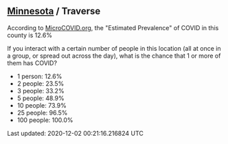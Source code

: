 
## [Minnesota](/united-states/minnesota) / Traverse

According to [MicroCOVID.org](http://microcovid.org),
the "Estimated Prevalence" of COVID in this county is 12.6%

If you interact with a certain number of people in this location
(all at once in a group, or spread out across the day), what is the chance that
1 or more of them has COVID?

- 1 person: 12.6%
- 2 people: 23.5%
- 3 people: 33.2%
- 5 people: 48.9%
- 10 people: 73.9%
- 25 people: 96.5%
- 100 people: 100.0%

Last updated: 2020-12-02 00:21:16.216824 UTC
